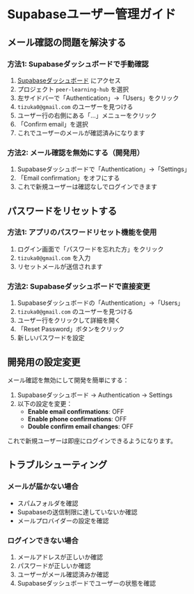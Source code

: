 # Supabaseユーザー管理ガイド

## メール確認の問題を解決する

### 方法1: Supabaseダッシュボードで手動確認

1. [Supabaseダッシュボード](https://supabase.com/dashboard) にアクセス
2. プロジェクト `peer-learning-hub` を選択
3. 左サイドバーで「Authentication」→「Users」をクリック
4. `tizuka0@gmail.com` のユーザーを見つける
5. ユーザー行の右側にある「...」メニューをクリック
6. 「Confirm email」を選択
7. これでユーザーのメールが確認済みになります

### 方法2: メール確認を無効にする（開発用）

1. Supabaseダッシュボードで「Authentication」→「Settings」
2. 「Email confirmation」をオフにする
3. これで新規ユーザーは確認なしでログインできます

## パスワードをリセットする

### 方法1: アプリのパスワードリセット機能を使用

1. ログイン画面で「パスワードを忘れた方」をクリック
2. `tizuka0@gmail.com` を入力
3. リセットメールが送信されます

### 方法2: Supabaseダッシュボードで直接変更

1. Supabaseダッシュボードの「Authentication」→「Users」
2. `tizuka0@gmail.com` のユーザーを見つける
3. ユーザー行をクリックして詳細を開く
4. 「Reset Password」ボタンをクリック
5. 新しいパスワードを設定

## 開発用の設定変更

メール確認を無効にして開発を簡単にする：

1. Supabaseダッシュボード → Authentication → Settings
2. 以下の設定を変更：
   - **Enable email confirmations**: OFF
   - **Enable phone confirmations**: OFF
   - **Double confirm email changes**: OFF

これで新規ユーザーは即座にログインできるようになります。

## トラブルシューティング

### メールが届かない場合
- スパムフォルダを確認
- Supabaseの送信制限に達していないか確認
- メールプロバイダーの設定を確認

### ログインできない場合
1. メールアドレスが正しいか確認
2. パスワードが正しいか確認
3. ユーザーがメール確認済みか確認
4. Supabaseダッシュボードでユーザーの状態を確認